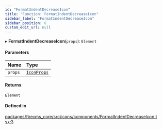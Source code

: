 ```yaml
---
id: "FormatIndentDecreaseIcon"
title: "Function: FormatIndentDecreaseIcon"
sidebar_label: "FormatIndentDecreaseIcon"
sidebar_position: 0
custom_edit_url: null
---
```


▸ **FormatIndentDecreaseIcon**(`props`): `Element`

#### Parameters

| Name | Type |
| :------ | :------ |
| `props` | [`IconProps`](../types/IconProps.md) |

#### Returns

`Element`

#### Defined in

[packages/firecms_core/src/icons/components/FormatIndentDecreaseIcon.tsx:3](https://github.com/FireCMSco/firecms/blob/d45f3739/packages/firecms_core/src/icons/components/FormatIndentDecreaseIcon.tsx#L3)
